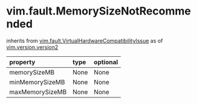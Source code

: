 vim.fault.MemorySizeNotRecommended
==================================
inherits from [vim.fault.VirtualHardwareCompatibilityIssue](docs/vim.fault.VirtualHardwareCompatibilityIssue.md)
as of [vim.version.version2](docs/vim.version.md)

| property | type | optional |
|:---------|:-----|:---------|
| memorySizeMB | None | None |
| minMemorySizeMB | None | None |
| maxMemorySizeMB | None | None |
